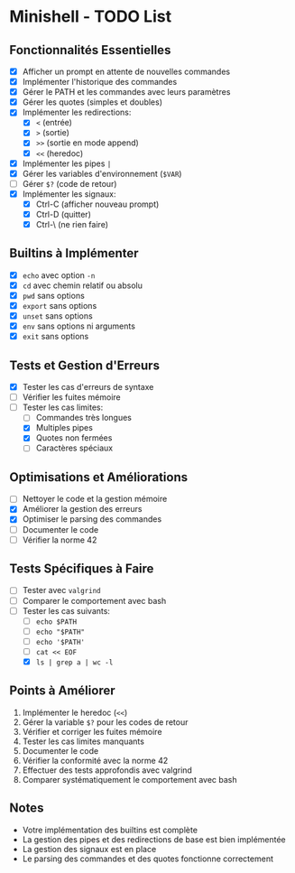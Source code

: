 # Minishell - TODO List

## Fonctionnalités Essentielles
- [x] Afficher un prompt en attente de nouvelles commandes
- [x] Implémenter l'historique des commandes
- [x] Gérer le PATH et les commandes avec leurs paramètres
- [x] Gérer les quotes (simples et doubles)
- [x] Implémenter les redirections:
  - [x] `<` (entrée)
  - [x] `>` (sortie)
  - [x] `>>` (sortie en mode append)
  - [x] `<<` (heredoc)
- [x] Implémenter les pipes `|`
- [x] Gérer les variables d'environnement (`$VAR`)
- [ ] Gérer `$?` (code de retour)
- [x] Implémenter les signaux:
  - [x] Ctrl-C (afficher nouveau prompt)
  - [x] Ctrl-D (quitter)
  - [x] Ctrl-\ (ne rien faire)

## Builtins à Implémenter
- [x] `echo` avec option `-n`
- [x] `cd` avec chemin relatif ou absolu
- [x] `pwd` sans options
- [x] `export` sans options
- [x] `unset` sans options
- [x] `env` sans options ni arguments
- [x] `exit` sans options

## Tests et Gestion d'Erreurs
- [x] Tester les cas d'erreurs de syntaxe
- [ ] Vérifier les fuites mémoire
- [ ] Tester les cas limites:
  - [ ] Commandes très longues
  - [x] Multiples pipes
  - [x] Quotes non fermées
  - [ ] Caractères spéciaux

## Optimisations et Améliorations
- [ ] Nettoyer le code et la gestion mémoire
- [x] Améliorer la gestion des erreurs
- [x] Optimiser le parsing des commandes
- [ ] Documenter le code
- [ ] Vérifier la norme 42

## Tests Spécifiques à Faire
- [ ] Tester avec `valgrind`
- [ ] Comparer le comportement avec bash
- [ ] Tester les cas suivants:
  - [ ] `echo $PATH`
  - [ ] `echo "$PATH"`
  - [ ] `echo '$PATH'`
  - [ ] `cat << EOF`
  - [x] `ls | grep a | wc -l`

## Points à Améliorer
1. Implémenter le heredoc (`<<`)
2. Gérer la variable `$?` pour les codes de retour
3. Vérifier et corriger les fuites mémoire
4. Tester les cas limites manquants
5. Documenter le code
6. Vérifier la conformité avec la norme 42
7. Effectuer des tests approfondis avec valgrind
8. Comparer systématiquement le comportement avec bash

## Notes
- Votre implémentation des builtins est complète
- La gestion des pipes et des redirections de base est bien implémentée
- La gestion des signaux est en place
- Le parsing des commandes et des quotes fonctionne correctement 